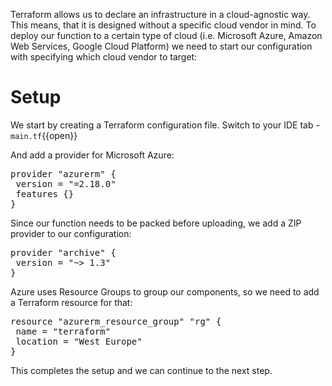 Terraform allows us to declare an infrastructure in a cloud-agnostic way. This means, that it is designed without a specific cloud vendor in mind. To deploy our function to a certain type of cloud (i.e. Microsoft Azure, Amazon Web Services, Google Cloud Platform) we need to start our configuration with specifying which cloud vendor to target:

# Setup

We start by creating a Terraform configuration file. Switch to your IDE tab - `main.tf`{{open}}

And add a provider for Microsoft Azure:

<pre class="file" data-filename="main.tf" data-target="copy">
provider "azurerm" {
 version = "=2.18.0"
 features {}
}
</pre>

Since our function needs to be packed before uploading, we add a ZIP provider to our configuration:

<pre class="file" data-filename="main.tf" data-target="append">
provider "archive" {
 version = "~> 1.3"
}
</pre>

Azure uses Resource Groups to group our components, so we need to add a Terraform resource for that:

<pre class="file" data-filename="main.tf" data-target="append">
resource "azurerm_resource_group" "rg" {
 name = "terraform"
 location = "West Europe"
}
</pre>

This completes the setup and we can continue to the next step.
